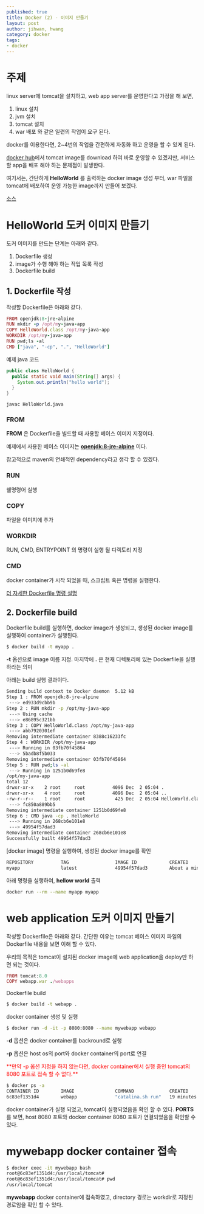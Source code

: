 ```yaml
---
published: true
title: Docker (2) - 이미지 만들기
layout: post
author: jihwan, hwang
category: docker
tags:
- docker
---
```


# 주제

linux server에 tomcat을 설치하고, web app server를 운영한다고 가정을 해 보면,
1. linux 설치
2. jvm 설치
3. tomcat 설치
4. war 배포
와 같은 일련의 작업이 요구 된다.

docker를 이용한다면, 2~4번의 작업을 간편하게 자동화 하고 운영을 할 수 있게 된다.

[docker hub](https://hub.docker.com/)에서 tomcat image를 download 하여 바로 운영할 수 있겠지만,
서비스 할 app을 배포 해야 하는 문제점이 발생한다.

여기서는, 간단하게 **HelloWorld** 를 출력하는 docker image 생성 부터, war 파일을 tomcat에 배포하여 운영 가능한 image까지 만들어 보겠다.

[소스](https://github.com/aimtechs/dockerEx)

# HelloWorld 도커 이미지 만들기

도커 이미지를 만드는 단계는 아래와 같다.
1. Dockerfile 생성
2. image가 수행 해야 하는 작업 목록 작성
3. Dockerfile build


## 1. Dockerfile 작성
작성할 Dockerfile은 아래와 같다.

```ruby
FROM openjdk:8-jre-alpine
RUN mkdir -p /opt/my-java-app
COPY HelloWorld.class /opt/my-java-app
WORKDIR /opt/my-java-app
RUN pwd;ls -al
CMD ["java", "-cp", ".", "HelloWorld"]
```
예제 java 코드

```java
public class HelloWorld {
  public static void main(String[] args) {
    System.out.println("hello world");
  }
}
```

```
javac HelloWorld.java
```


### FROM
**FROM** 은 Dockerfile을 빌드할 때 사용할 베이스 이미지 지정이다.

예제에서 사용한 베이스 이미지는 [**openjdk:8-jre-alpine**](https://hub.docker.com/_/java/) 이다.

참고적으로 maven의 연쇄적인 dependency라고 생각 할 수 있겠다.


### RUN
쉘명령어 실행


### COPY
파일을 이미지에 추가


### WORKDIR
RUN, CMD, ENTRYPOINT 의 명령이 실행 될 디렉토리 지정


### CMD
docker container가 시작 되었을 때, 스크립트 혹은 명령을 실행한다.

[더 자세한 Dockerfile 명령 설명](http://pyrasis.com/book/DockerForTheReallyImpatient/Chapter07)


## 2. Dockerfile build
Dockerfile build를 실행하면, docker image가 생성되고, 생성된 docker image를 실행하여 container가 실행된다.

```bash
$ docker build -t myapp .
```

**-t** 옵션으로 image 이름 지정. 마지막에 **.** 은 현재 디렉토리에 있는 Dockerfile을 실행하라는 의미

아래는 build 실행 결과이다.

```bash
Sending build context to Docker daemon  5.12 kB
Step 1 : FROM openjdk:8-jre-alpine
 ---> ed933d9cbb9b
Step 2 : RUN mkdir -p /opt/my-java-app
 ---> Using cache
 ---> e86895c321bb
Step 3 : COPY HelloWorld.class /opt/my-java-app
 ---> abb7920301ef
Removing intermediate container 8388c16233fc
Step 4 : WORKDIR /opt/my-java-app
 ---> Running in 03fb70f45864
 ---> 5badb8f5b033
Removing intermediate container 03fb70f45864
Step 5 : RUN pwd;ls -al
 ---> Running in 1251b0d69fe8
/opt/my-java-app
total 12
drwxr-xr-x    2 root     root          4096 Dec  2 05:04 .
drwxr-xr-x    4 root     root          4096 Dec  2 05:04 ..
-rw-r--r--    1 root     root           425 Dec  2 05:04 HelloWorld.class
 ---> fc850a889bb5
Removing intermediate container 1251b0d69fe8
Step 6 : CMD java -cp . HelloWorld
 ---> Running in 268cb6e101e8
 ---> 49954f57dad3
Removing intermediate container 268cb6e101e8
Successfully built 49954f57dad3
```

[docker image] 명령을 실행하여, 생성된 docker image를 확인
```bash
REPOSITORY          TAG                 IMAGE ID            CREATED              SIZE
myapp               latest              49954f57dad3        About a minute ago   107.9 MB
```

아래 명령을 실행하여, **hellow world** 출력
```bash
docker run --rm --name myapp myapp
```


# web application 도커 이미지 만들기

작성할 Dockerfile은 아래와 같다. 간단한 이유는 tomcat 베이스 이미지 파일의 Dockerfile 내용을 보면 이해 할 수 있다.

우리의 목적은 tomcat이 설치된 docker image에 web application을 deploy만 하면 되는 것이다.

```ruby
FROM tomcat:8.0
COPY webapp.war ./webapps
```

Dockerfile build

```bash
$ docker build -t webapp .
```

docker container 생성 및 실행

```bash
$ docker run -d -it -p 8080:8080 --name mywebapp webapp
```
**-d** 옵션은 docker container를 backround로 실행

**-p** 옵션은 host os의 port와 docker container의 port로 연결

<span style="color: red;">
**만약 -p 옵션 지정을 하지 않는다면, docker container에서 실행 중인 tomcat의 8080 포트로 접속 할 수 없다.**
</span>

```bash
$ docker ps -a        
CONTAINER ID        IMAGE               COMMAND             CREATED             STATUS              PORTS                    NAMES
6c83ef1351d4        webapp              "catalina.sh run"   19 minutes ago      Up 19 minutes       0.0.0.0:8080->8080/tcp   mywebapp
```

docker container가 실행 되었고, tomcat이 실행되었음을 확인 할 수 있다.
**PORTS** 를 보면, host 8080 포트와 docker container 8080 포트가 연결되었음을 확인할 수 있다.


# **mywebapp** docker container 접속

```bash
$ docker exec -it mywebapp bash
root@6c83ef1351d4:/usr/local/tomcat#
root@6c83ef1351d4:/usr/local/tomcat# pwd
/usr/local/tomcat
```

**mywebapp** docker container에 접속하였고, directory 경로는 workdir로 지정된 경로임을 확인 할 수 있다.
